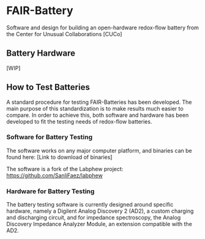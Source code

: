# FAIR-Battery

Software and design for building an open-hardware redox-flow battery from the Center for Unusual Collaborations [CUCo]

## Battery Hardware

[WIP]

## How to Test Batteries

A standard procedure for testing FAIR-Batteries has been developed. The main purpose of this standardization is to make
results much easier to compare. In order to achieve this, both software and hardware has been developed to fit the
testing needs of redox-flow batteries.

### Software for Battery Testing

The software works on any major computer platform, and binaries can be found here:
[Link to download of binaries]

The software is a fork of the Labphew project: https://github.com/SanliFaez/labphew

### Hardware for Battery Testing

The battery testing software is currently designed around specific hardware, namely a Digilent Analog Discovery 2 (AD2),
a custom charging and discharging circuit, and for impedance spectroscopy, the Analog Discovery Impedance Analyzer
Module, an extension compatible with the AD2. 
